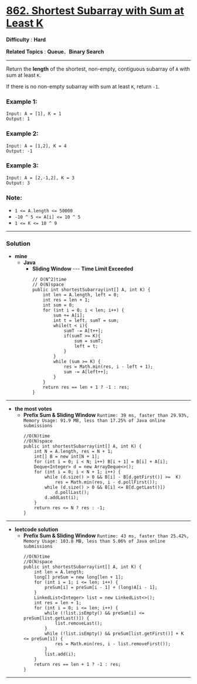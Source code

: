 # [862. Shortest Subarray with Sum at Least K](https://leetcode.com/problems/shortest-subarray-with-sum-at-least-k/)

**Difficulty** : **Hard**

**Related Topics** : **Queue**、**Binary Search**

---

Return the **length** of the shortest, non-empty, contiguous subarray of `A` with sum at least `K`.

If there is no non-empty subarray with sum at least `K`, return `-1`.

 

### Example 1:
```
Input: A = [1], K = 1
Output: 1
```

### Example 2:
```
Input: A = [1,2], K = 4
Output: -1
```

### Example 3:
```
Input: A = [2,-1,2], K = 3
Output: 3
``` 

### Note:
* `1 <= A.length <= 50000`
* `-10 ^ 5 <= A[i] <= 10 ^ 5`
* `1 <= K <= 10 ^ 9`

---

### Solution
* **mine**
  * **Java**
    * **Sliding Window** --- **Time Limit Exceeded**
      ```
      // O(N^2)time
      // O(N)space
      public int shortestSubarray(int[] A, int K) {
          int len = A.length, left = 0;
          int res = len + 1;
          int sum = 0;
          for (int i = 0; i < len; i++) {
              sum += A[i];
              int t = left, sumT = sum;
              while(t < i){
                  sumT -= A[t++];
                  if(sumT >= K){
                      sum = sumT;
                      left = t;
                  }
              }
              while (sum >= K) {
                  res = Math.min(res, i - left + 1);
                  sum -= A[left++];
              }
          }
          return res == len + 1 ? -1 : res;
      }
      ```

---

* **the most votes**
  * **Prefix Sum & Sliding Window** `Runtime: 39 ms, faster than 29.93%, Memory Usage: 91.9 MB, less than 17.25% of Java online submissions`
    ```
    //O(N)time
    //O(N)space
    public int shortestSubarray(int[] A, int K) {
        int N = A.length, res = N + 1;
        int[] B = new int[N + 1];
        for (int i = 0; i < N; i++) B[i + 1] = B[i] + A[i];
        Deque<Integer> d = new ArrayDeque<>();
        for (int i = 0; i < N + 1; i++) {
            while (d.size() > 0 && B[i] - B[d.getFirst()] >=  K)
                res = Math.min(res, i - d.pollFirst());
            while (d.size() > 0 && B[i] <= B[d.getLast()])
                d.pollLast();
            d.addLast(i);
        }
        return res <= N ? res : -1;
    }
    ```

---

* **leetcode solution**
  * **Prefix Sum & Sliding Window** `Runtime: 43 ms, faster than 25.42%, Memory Usage: 103.8 MB, less than 5.06% of Java online submissions`
    ```
    //O(N)time
    //O(N)space
    public int shortestSubarray(int[] A, int K) {
        int len = A.length;
        long[] preSum = new long[len + 1];
        for (int i = 1; i <= len; i++) {
            preSum[i] = preSum[i - 1] + (long)A[i - 1];
        }
        LinkedList<Integer> list = new LinkedList<>();
        int res = len + 1;
        for (int i = 0; i <= len; i++) {
            while (!list.isEmpty() && preSum[i] <= preSum[list.getLast()]) {
                list.removeLast();
            }
            while (!list.isEmpty() && preSum[list.getFirst()] + K <= preSum[i]) {
                res = Math.min(res, i - list.removeFirst());
            }
            list.add(i);
        }
        return res == len + 1 ? -1 : res;
    }
    ```

---
